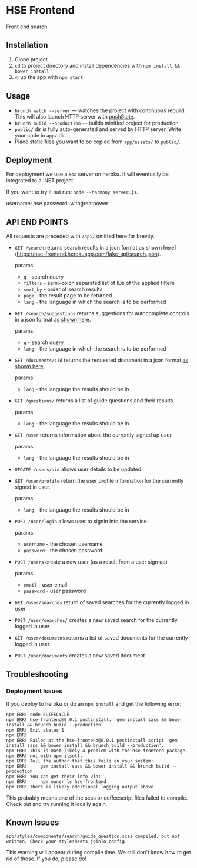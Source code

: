 # HSE Frontend
Front end search

## Installation

1. Clone project
2. `cd` to project directory and install dependencies with `npm install && bower install`
3. :fire: up the app with `npm start`

## Usage

- `brunch watch --server` — watches the project with continuous rebuild. This will also launch HTTP server with [pushState](https://developer.mozilla.org/en-US/docs/Web/Guide/API/DOM/Manipulating_the_browser_history).
- `brunch build --production` — builds minified project for production
- `public/` dir is fully auto-generated and served by HTTP server.  Write your code in `app/` dir.
- Place static files you want to be copied from `app/assets/` to `public/`.

## Deployment

For deployment we use a `koa` server on heroku. It will eventually be integrated to a .NET project.

If you want to try it out run: `node --harmony server.js`.

username: hse
password: withgreatpower

## API END POINTS

All requests are preceded with `/api/` omitted here for brevity.

* `GET /search`
  returns search results in a json format as shown here](https://hse-frontend.herokuapp.com/fake_api/search.json).

  params:
  * `q` - search query
  * `filters` - semi-colon separated list of IDs of the applied filters
  * `sort_by` - order of search results
  * `page` - the result page to be returned
  * `lang` - the language in which the search is to be performed


* `GET /search/suggestions`
  returns suggestions for autocomplete controls in a json format [as shown here](https://hse-frontend.herokuapp.com/fake_api/search/suggestions.json).

  params:
  * `q` - search query
  * `lang` - the language in which the search is to be performed


* `GET /documents/:id`
  returns the requested document in a json format [as shown here](https://hse-frontend.herokuapp.com/fake_api/documents/0df62f0040ffd8ecd725c9a602056034.json).

  params:
  * `lang` - the language the results should be in


* `GET /questions/`
  returns a list of guide questions and their results.

  params:
  * `lang` - the language the results should be in


* `GET /user`
  returns information about the currently signed up user.

  params:
  * `lang` - the language the results should be in


* `UPDATE /users/:id`
  allows user details to be updated

* `GET /user/profile`
  return the user profile information for the currently signed in user.

  params:
  * `lang` - the language the results should be in


* `POST /user/login`
  allows user to signin into the service.

  params:
  * `username` - the chosen username
  * `password` - the chosen password


* `POST /users`
  create a new user (as a result from a user sign up)

  params:
  * `email` - user email
  * `password` - user password


* `GET /user/searches`
  return of saved searches for the currently logged in user

* `POST /user/searches/`
  creates a new saved search for the currently logged in user

* `GET /user/documetns`
  returns a list of saved documents for the currently logged in user

* `POST /user/documents`
  creates a new saved document

## Troubleshooting

### Deployment Issues

If you deploy to heroku or do an `npm install` and get the following error:

```
npm ERR! code ELIFECYCLE
npm ERR! hse-frontend@0.0.1 postinstall: `gem install sass && bower install && brunch build --production`
npm ERR! Exit status 1
npm ERR!
npm ERR! Failed at the hse-frontend@0.0.1 postinstall script 'gem install sass && bower install && brunch build --production'.
npm ERR! This is most likely a problem with the hse-frontend package,
npm ERR! not with npm itself.
npm ERR! Tell the author that this fails on your system:
npm ERR!     gem install sass && bower install && brunch build --production
npm ERR! You can get their info via:
npm ERR!     npm owner ls hse-frontend
npm ERR! There is likely additional logging output above.
```

This probably means one of the scss or coffeescript files failed to compile. Check out and try running it locally again.

## Known Issues

`app/styles/components/search/guide_question.scss compiled, but not written. Check your stylesheets.joinTo config.`

This warning will appear during compile time. We still don't know how to get rid of those. If you do, please do!
